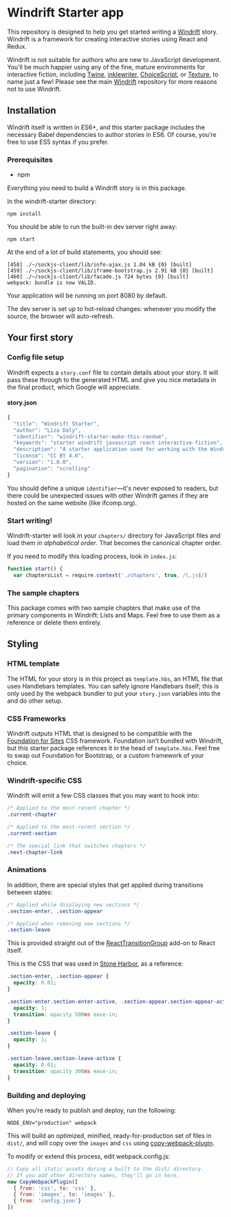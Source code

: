 # Windrift Starter app

This repository is designed to help you get started writing a [Windrift](https://github.com/lizadaly/windrift) story. Windrift is a framework for creating interactive stories using React and Redux.

Windrift is not suitable for authors who are new to JavaScript development. You’ll be much happier using any of the fine, mature environments for interactive fiction, including [Twine](https://twinery.org/), [inklewriter](http://www.inklestudios.com/inklewriter/), [ChoiceScript](https://www.choiceofgames.com/make-your-own-games/choicescript-intro/), or [Texture](https://texturewriter.com/), to name just a few! Please see the main [Windrift](https://github.com/lizadaly/windrift) repository for more reasons not to use Windrift.

## Installation

Windrift itself is written in ES6+, and this starter package includes the necessary Babel dependencies to author stories in ES6. Of course, you’re free to use ES5 syntax if you prefer.


### Prerequisites

* npm

Everything you need to build a Windrift story is in this package.  

In the windrift-starter directory:

```
npm install
```

You should be able to run the built-in dev server right away:

```
npm start
```

At the end of a lot of build statements, you should see:

```
[458] ./~/sockjs-client/lib/info-ajax.js 1.04 kB {0} [built]
[459] ./~/sockjs-client/lib/iframe-bootstrap.js 2.91 kB {0} [built]
[460] ./~/sockjs-client/lib/facade.js 724 bytes {0} [built]
webpack: bundle is now VALID.
```

Your application will be running on port 8080 by default.

The dev server is set up to hot-reload changes: whenever you modify the source, the browser will auto-refresh.

## Your first story

### Config file setup

Windrift expects a `story.conf` file to contain details about your
story. It will pass these through to the generated HTML and give
you nice metadata in the final product, which Google will appreciate.

#### story.json

```javascript
{
  "title": "Windrift Starter",
  "author": "Liza Daly",
  "identifier": "windrift-starter-make-this-random",
  "keywords": "starter windrift javascript react interactive-fiction",
  "description": "A starter application used for working with the Windrift story framework",
  "license": "CC BY 4.0",
  "version": "1.0.0",
  "pagination": "scrolling"
}
```

You should define a unique `identifier`—it's never
exposed to readers, but there could be unexpected issues with
other Windrift games if they are hosted on the same website
(like ifcomp.org).

### Start writing!

Windrift-starter will look in your `chapters/` directory for
JavaScript files and load them _in alphabetical order_.
That becomes the canonical chapter order.

If you need to modify this loading process, look in `index.js`:

```javascript
function start() {
  var chaptersList = require.context('./chapters', true, /\.js$/)
```


### The sample chapters

This package comes with two sample chapters that make use of the primary components in Windrift: Lists and Maps. Feel free to use them as a reference or delete them entirely.

## Styling

### HTML template

The HTML for your story is in this project as `template.hbs`, an HTML file that uses Handlebars templates. You can safely ignore Handlebars itself; this is only used by the webpack bundler to put your `story.json` variables into the <head> and do other setup.

### CSS Frameworks
Windrift outputs HTML that is designed to be compatible with the [Foundation for Sites](http://foundation.zurb.com/sites.html) CSS framework. Foundation isn’t bundled with Windrift, but this starter package references it in the head of `template.hbs`. Feel free to swap out Foundation for Bootstrap, or a custom framework of your choice.

### Windrift-specific CSS

Windrift will emit a few CSS classes that you may want to hook into:

```css
/* Applied to the most-recent chapter */
.current-chapter

/* Applied to the most-recent section */
.current-section

/* The special link that switches chapters */
.next-chapter-link
```

### Animations

In addition, there are special styles that get applied during transitions between states:

```css
/* Applied while displaying new sections */
.section-enter, .section-appear

/* Applied when removing new sections */
.section-leave
```

This is provided straight out of the [ReactTransitionGroup](https://facebook.github.io/react/docs/animation.html) add-on to React itself.

This is the CSS that was used in [Stone Harbor](https://stoneharborgame.com/), as a reference:


```css
.section-enter, .section-appear {
  opacity: 0.01;
}

.section-enter.section-enter-active, .section-appear.section-appear-active {
  opacity: 1;
  transition: opacity 500ms ease-in;
}

.section-leave {
  opacity: 1;
}

.section-leave.section-leave-active {
  opacity: 0.01;
  transition: opacity 300ms ease-in;
}
```

### Building and deploying

When you’re ready to publish and deploy, run the following:

```
NODE_ENV="production" webpack
```

This will build an optimized, minified, ready-for-production
set of files in `dist/`, and will copy over the `images` and
`css` using <a href="https://github.com/kevlened/copy-webpack-plugin">copy-webpack-plugin</a>.

To modify or extend this process, edit webpack.config.js:

```JavaScript
// Copy all static assets during a built to the dist/ directory.
// If you add other directory names, they'll go in here.
new CopyWebpackPlugin([
  { from: 'css', to: 'css' },
  { from: 'images', to: 'images' },
  { from: 'config.json'}
])
````
